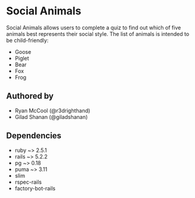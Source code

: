 # Social Animals

Social Animals allows users to complete a quiz to find out which of five animals best represents their social style. The list of animals is intended to be child-friendly:

* Goose
* Piglet
* Bear
* Fox
* Frog

## Authored by

* Ryan McCool (@r3drighthand)
* Gilad Shanan (@giladshanan)

## Dependencies

* ruby ~> 2.5.1
* rails ~> 5.2.2
* pg ~> 0.18
* puma ~> 3.11
* slim
* rspec-rails
* factory-bot-rails
